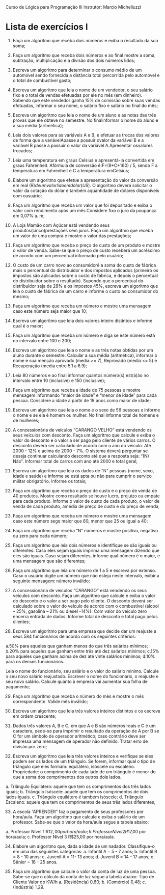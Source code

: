 Curso de Lógica para Programação III
Instrutor: Marcio Michelluzzi

#   Lista de exercícios I 

1. Faça um algoritmo que receba dois números e exiba o resultado da sua soma;

2. Faça um algoritmo que receba dois números e ao final mostre a soma, subtração, multiplicação e a divisão
dos dois números lidos;

3. Escreva um algoritmo para determinar o consumo médio de um automóvel sendo fornecida a distância
total percorrida pelo automóvel e o total de combustível gasto;

4. Escreva um algoritmo que leia o nome de um vendedor, o seu salário fixo e o total de vendas efetuadas
por ele no mês (em dinheiro). Sabendo que este vendedor ganha 15% de comissão sobre suas vendas
efetuadas, informar o seu nome, o salário fixo e salário no final do mês;

5. Escreva um algoritmo que leia o nome de um aluno e as notas das três provas que ele obteve no semestre.
No finalinformar o nome do aluno e a sua média (aritmética);

6. Leia dois valores para as variáveis A e B, e efetuar as trocas dos valores de forma que a variávelApasse a
possuir ovalor da variável B e a variável B passe a possuir o valor da variável A.Apresentar osvalores
trocados;

7. Leia uma temperatura em graus Celsius e apresentá-la convertida em graus Fahrenheit. Afórmula de
conversão é:F=(9*C+160) / 5, sendo F a temperatura em Fahrenheit e C a temperatura emCelsius;

8. Elabore um algoritmo que efetue a apresentação do valor da conversão em real (R$) de um valorlido em
dólar (US$). O algoritmo deverá solicitar o valor da cotação do dólar e também aquantidade de dólares
disponíveis com ousuário;

9. Faça um algoritmo que receba um valor que foi depositado e exiba o valor com rendimento após um
mês.Considere fixo o juro da poupança em 0,07% a. m;

10. A Loja Mamão com Açúcar está vendendo seus produtos(cinco)prestações sem juros. Faça um
algoritmo que receba um valor de uma compra e mostre o valor das prestações;

11. Faça um algoritmo que receba o preço de custo de um produto e mostre o valor de venda. Sabe-se que o
preço de custo receberá um acréscimo de acordo com um percentual informado pelo usuário;

12. O custo de um carro novo ao consumidoré a soma do custo de fábrica mais o percentual do distribuidor e
dos impostos aplicados (primeiro os impostos são aplicados sobre o custo de fábrica, e depois o percentual
do distribuidor sobre o resultado). Supondo que o percentual do distribuidor seja de 28% e os impostos
45%, escreva um algoritmo que leia o custo de fábrica de um carro e informe o custo ao consumidor do
mesmo;

13. Faça um algoritmo que receba um número e mostre uma mensagem caso este número seja maior que 10;

14. Escreva um algoritmo que leia dois valores inteiro distintos e informe qual é o maior;

15. Faça um algoritmo que receba um número e diga se este número está no intervalo entre 100 e 200;

16. Escreva um algoritmo que leia o nome e as três notas obtidas por um aluno durante o semestre. Calcular a
sua média (aritmética), informar o nome e sua menção aprovado (media >= 7), Reprovado (media <= 5) e
Recuperação (media entre 5.1 a 6.9);

17. Leia 80 números e ao final informar quantos número(s) est(á)ão no intervalo entre 10 (inclusive) e 150
(inclusive);

18. Faça um algoritmo que receba a idade de 75 pessoas e mostre mensagem informando “maior de idade” e
“menor de idade” para cada pessoa. Considere a idade a partir de 18 anos como maior de idade;

19. Escreva um algoritmo que leia o nome e o sexo de 56 pessoas e informe o nome e se ela é homem ou
mulher. No final informe total de homens e de mulheres;

20. A concessionária de veículos “CARANGO VELHO” está vendendo os seus veículos com desconto. Faça
um algoritmo que calcule e exiba o valor do desconto e o valor a ser pago pelo cliente de vários carros. O
desconto deverá ser calculado de acordo com o ano do veículo. Até 2000 - 12% e acima de 2000 - 7%. O
sistema deverá perguntar se deseja continuar calculando desconto até que a resposta seja: “(N) Não”.
Informar total de carros com ano até 2000 e total geral;

21. Escreva um algoritmo que leia os dados de “N” pessoas (nome, sexo, idade e saúde) e informe se está apta
ou não para cumprir o serviço militar obrigatório. Informe os totais;

22. Faça um algoritmo que receba o preço de custo e o preço de venda de 40 produtos. Mostre como resultado
se houve lucro, prejuízo ou empate para cada produto. Informe o valor de custo de cada produto, o valor
de venda de cada produto, amédia de preço de custo e do preço de venda;

23. Faça um algoritmo que receba um número e mostre uma mensagem caso este número sege maior que 80,
menor que 25 ou igual a 40;

24. Faça um algoritmo que receba “N” números e mostre positivo, negativo ou zero para cada número;

25. Faça um algoritmo que leia dois números e identifique se são iguais ou diferentes. Caso eles sejam iguais
imprima uma mensagem dizendo que eles são iguais. Caso sejam diferentes, informe qual número é o
maior, e uma mensagem que são diferentes;

26. Faça um algoritmo que leia um número de 1 a 5 e escreva por extenso. Caso o usuário digite um número
que não esteja neste intervalo, exibir a seguinte mensagem: número inválido;

27. A concessionária de veículos “CARANGO” está vendendo os seus veículos com desconto. Faça um
algoritmo que calcule e exiba o valor do desconto e o valor a ser pago pelo cliente. O desconto deverá ser
calculado sobre o valor do veículo de acordo com o combustível (álcool – 25%, gasolina – 21% ou diesel
–14%). Com valor do veículo zero encerra entrada de dados. Informe total de desconto e total pago pelos
clientes;

28. Escreva um algoritmo para uma empresa que decide dar um reajuste a seus 584 funcionários de acordo
com os seguintes critérios:

a.50% para aqueles que ganham menos do que três salários mínimos;
b.20% para aqueles que ganham entre três até dez salários mínimos;
c.15% para aqueles que ganham acima de dez até vinte salários mínimos;
d.10% para os demais funcionários.

Leia o nome do funcionário, seu salário e o valor do salário mínimo. Calcule o seu novo salário
reajustado. Escrever o nome do funcionário, o reajuste e seu novo salário. Calcule quanto à empresa
vai aumentar sua folha de pagamento;

29. Faça um algoritmo que receba o número do mês e mostre o mês correspondente. Valide mês inválido;

30. Escreva um algoritmo que leia três valores inteiros distintos e os escreva em ordem crescente;

31. Dados três valores A, B e C, em que A e B são números reais e C é um caractere, pede-se para imprimir o
resultado da operação de A por B se C for um símbolo de operador aritmético; caso contrário deve ser
impressa uma mensagem de operador não definido. Tratar erro de divisão por zero;

32. Escreva um algoritmo que leia três valores inteiros e verifique se eles podem ser os lados de um triângulo.
Se forem, informar qual o tipo de triângulo que eles formam: equilátero, isóscele ou escaleno.
Propriedade: o comprimento de cada lado de um triângulo é menor do que a soma dos comprimentos dos
outros dois lados.

a. Triângulo Equilátero: aquele que tem os comprimentos dos três lados iguais;
b. Triângulo Isóscele: aquele que tem os comprimentos de dois lados iguais.
c. Triângulo equilátero é também isóscele;
d. Triângulo Escaleno: aquele que tem os comprimentos de seus três lados diferentes;

33. A escola “APRENDER” faz o pagamento de seus professores por hora/aula. Faça um algoritmo que
calcule e exiba o salário de um professor. Sabe-se que o valor da hora/aula segue a tabela abaixo:

a. Professor Nível 1 R$12,00 por hora/aula;
b. Professor Nível 2 R$17,00 por hora/aula;
c. Professor Nível 3 R$25,00 por hora/aula.

34. Elabore um algoritmo que, dada a idade de um nadador. Classifique-o em uma das seguintes categorias:
a. Infantil A = 5 - 7 anos;
b. Infantil B = 8 - 10 anos;
c. Juvenil A = 11- 13 anos;
d. Juvenil B = 14 - 17 anos;
e. Sênior = 18 - 25 anos.

35. Faça um algoritmo que calcule o valor da conta de luz de uma pessoa. Sabe-se que o cálculo da conta de
luz segue a tabela abaixo:
Tipo de Cliente Valor do KW/h
a. (Residência) 0,60;
b. (Comércio) 0,48;
c. (Indústria) 1,29.




